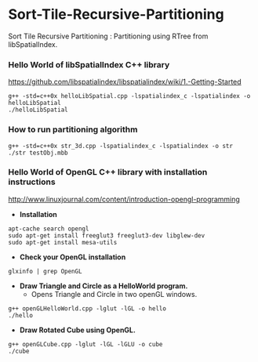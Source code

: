 # Sort-Tile-Recursive-Partitioning
Sort Tile Recursive Partitioning : Partitioning using RTree from libSpatialIndex.

### Hello World of libSpatialIndex C++ library
https://github.com/libspatialindex/libspatialindex/wiki/1.-Getting-Started
```
g++ -std=c++0x helloLibSpatial.cpp -lspatialindex_c -lspatialindex -o helloLibSpatial
./helloLibSpatial 
```


### How to run partitioning algorithm
```
g++ -std=c++0x str_3d.cpp -lspatialindex_c -lspatialindex -o str
./str testObj.mbb 
```

### Hello World of OpenGL C++ library with installation instructions
http://www.linuxjournal.com/content/introduction-opengl-programming

* **Installation**
```
apt-cache search opengl
sudo apt-get install freeglut3 freeglut3-dev libglew-dev
sudo apt-get install mesa-utils
```
* **Check your OpenGL installation**
```
glxinfo | grep OpenGL
```

* **Draw Triangle and Circle as a HelloWorld program.**
  * Opens Triangle and Circle in two openGL windows.
```
g++ openGLHelloWorld.cpp -lglut -lGL -o hello
./hello
```

* **Draw Rotated Cube using OpenGL.**
```
g++ openGLCube.cpp -lglut -lGL -lGLU -o cube
./cube
```
